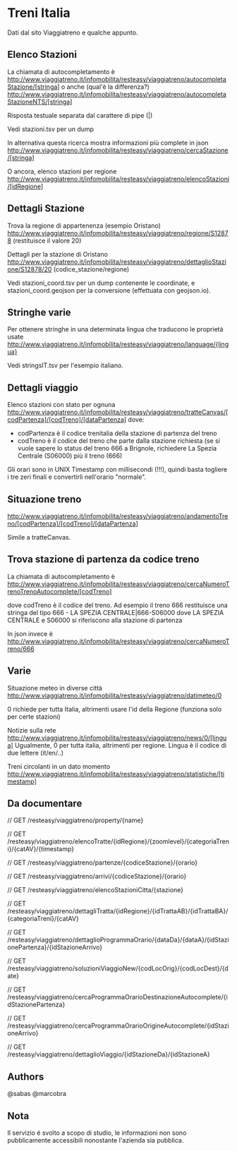 Treni Italia
========

Dati dal sito Viaggiatreno e qualche appunto.

Elenco Stazioni
---------------
La chiamata di autocompletamento è
http://www.viaggiatreno.it/infomobilita/resteasy/viaggiatreno/autocompletaStazione/[stringa]
o anche (qual'è la differenza?)
http://www.viaggiatreno.it/infomobilita/resteasy/viaggiatreno/autocompletaStazioneNTS/[stringa]

Risposta testuale separata dal carattere di pipe (|)

Vedi stazioni.tsv per un dump

In alternativa questa ricerca mostra informazioni più complete in json
http://www.viaggiatreno.it/infomobilita/resteasy/viaggiatreno/cercaStazione/[stringa]

O ancora, elenco stazioni per regione
http://www.viaggiatreno.it/infomobilita/resteasy/viaggiatreno/elencoStazioni/[idRegione]

Dettagli Stazione
-----------------
Trova la regione di appartenenza (esempio Oristano)
http://www.viaggiatreno.it/infomobilita/resteasy/viaggiatreno/regione/S12878 (restituisce il valore 20)

Dettagli per la stazione di Oristano
http://www.viaggiatreno.it/infomobilita/resteasy/viaggiatreno/dettaglioStazione/S12878/20
(codice_stazione/regione)

Vedi stazioni_coord.tsv per un dump contenente le coordinate, e stazioni_coord.geojson per la conversione (effettuata con geojson.io).

Stringhe varie
-------
Per ottenere stringhe in una determinata lingua che traducono le proprietà usate
http://www.viaggiatreno.it/infomobilita/resteasy/viaggiatreno/language/{lingua}

Vedi stringsIT.tsv per l'esempio italiano.


Dettagli viaggio
----------------
Elenco stazioni con stato per ognuna
http://www.viaggiatreno.it/infomobilita/resteasy/viaggiatreno/tratteCanvas/[codPartenza]/[codTreno]/[dataPartenza]
dove:
- codPartenza è il codice trenitalia della stazione di partenza del treno
- codTreno è il codice del treno che parte dalla stazione richiesta
(se si vuole sapere lo status del treno 666 a Brignole, richiedere La Spezia Centrale (S06000) più il treno (666)

Gli orari sono in UNIX Timestamp con millisecondi (!!!), quindi basta togliere i tre zeri finali e convertirli nell'orario "normale".

Situazione treno
---------

http://www.viaggiatreno.it/infomobilita/resteasy/viaggiatreno/andamentoTreno/[codPartenza]/[codTreno]/[dataPartenza]

Simile a tratteCanvas.

Trova stazione di partenza da codice treno
-----------
La chiamata di autocompletamento è
http://www.viaggiatreno.it/infomobilita/resteasy/viaggiatreno/cercaNumeroTrenoTrenoAutocomplete/[codTreno]

dove codTreno è il codice del treno. Ad esempio il treno 666 restituisce una stringa del tipo
666 - LA SPEZIA CENTRALE|666-S06000
dove LA SPEZIA CENTRALE e S06000 si riferiscono alla stazione di partenza

In json invece è
http://www.viaggiatreno.it/infomobilita/resteasy/viaggiatreno/cercaNumeroTreno/666

Varie
-------
Situazione meteo in diverse città
http://www.viaggiatreno.it/infomobilita/resteasy/viaggiatreno/datimeteo/0

0 richiede per tutta Italia, altrimenti usare l'id della Regione (funziona solo per certe stazioni)

Notizie sulla rete
http://www.viaggiatreno.it/infomobilita/resteasy/viaggiatreno/news/0/[lingua]
Ugualmente, 0 per tutta italia, altrimenti per regione. Lingua è il codice di due lettere (it/en/..)

Treni circolanti in un dato momento
http://www.viaggiatreno.it/infomobilita/resteasy/viaggiatreno/statistiche/[timestamp]

Da documentare
-------------

// GET /resteasy/viaggiatreno/property/{name}

// GET /resteasy/viaggiatreno/elencoTratte/{idRegione}/{zoomlevel}/{categoriaTreni}/{catAV}/{timestamp}

// GET /resteasy/viaggiatreno/partenze/{codiceStazione}/{orario}

// GET /resteasy/viaggiatreno/arrivi/{codiceStazione}/{orario}

// GET /resteasy/viaggiatreno/elencoStazioniCitta/{stazione}

// GET /resteasy/viaggiatreno/dettagliTratta/{idRegione}/{idTrattaAB}/{idTrattaBA}/{categoriaTreni}/{catAV}

// GET /resteasy/viaggiatreno/dettaglioProgrammaOrario/{dataDa}/{dataA}/{idStazionePartenza}/{idStazioneArrivo}

// GET /resteasy/viaggiatreno/soluzioniViaggioNew/{codLocOrig}/{codLocDest}/{date}

// GET /resteasy/viaggiatreno/cercaProgrammaOrarioDestinazioneAutocomplete/{idStazionePartenza}

// GET /resteasy/viaggiatreno/cercaProgrammaOrarioOrigineAutocomplete/{idStazioneArrivo}

// GET /resteasy/viaggiatreno/dettaglioViaggio/{idStazioneDa}/{idStazioneA}

Authors
-------
@sabas
@marcobra

Nota
----
Il servizio é svolto a scopo di studio, le informazioni non sono pubblicamente accessibili nonostante l'azienda sia pubblica.
